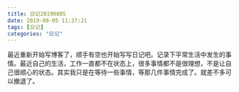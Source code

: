 ```yaml
---
title: 日记20190805
date: 2019-08-05 11:37:21
tags: [日记]
categories: "日记"
---
```


最近重新开始写博客了，顺手有空也开始写写日记吧。记录下平常生活中发生的事情。最近自己的生活，工作一直都不在状态上，很多事情都不是很理想，不是让自己很顺心的状态。其实我只是在等待一些事情，等那几件事情完成了。就差不多可以撤退了。
